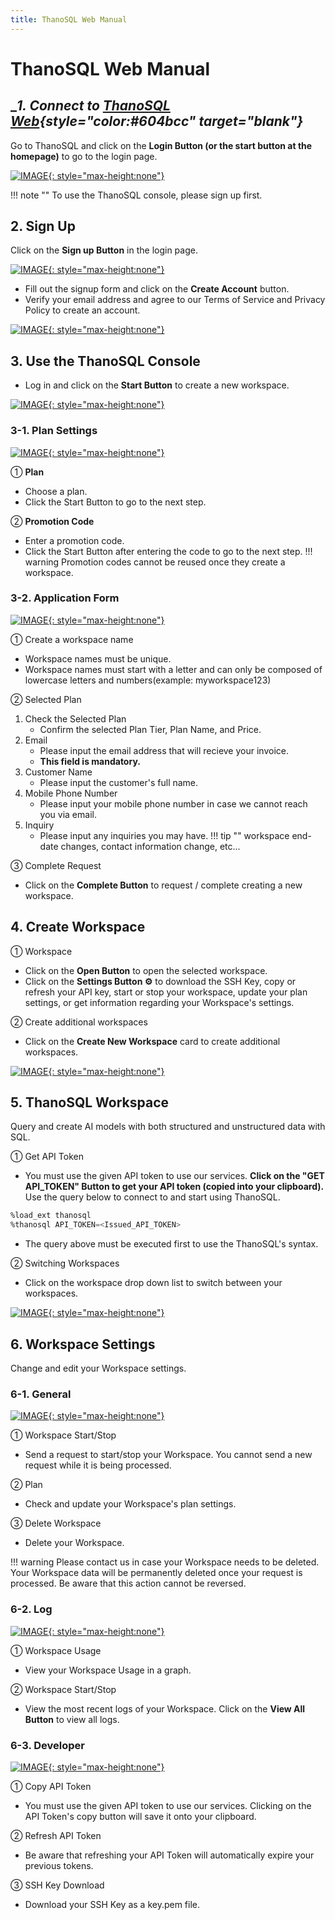 ```yaml
---
title: ThanoSQL Web Manual
---
```


# __ThanoSQL Web Manual__

## __1. Connect to [ThanoSQL Web](https://www.thanosql.ai/en/){style="color:#604bcc" target="_blank"}__

Go to ThanoSQL and click on the **Login Button (or the start button at the homepage)** to go to the login page.

[![IMAGE](/en/img/getting_started/img0.png){: style="max-height:none"}](/en/img/getting_started/img0.png)

!!! note ""
      To use the ThanoSQL console, please sign up first.

## __2. Sign Up__

Click on the **Sign up Button** in the login page.

[![IMAGE](/en/img/getting_started/img1.png){: style="max-height:none"}](/en/img/getting_started/img1.png)

- Fill out the signup form and click on the **Create Account** button.
- Verify your email address and agree to our Terms of Service and Privacy Policy to create an account.

[![IMAGE](/en/img/getting_started/img2.png){: style="max-height:none"}](/en/img/getting_started/img2.png)

## __3. Use the ThanoSQL Console__

- Log in and click on the **Start Button** to create a new workspace.

[![IMAGE](/en/img/getting_started/img3.png){: style="max-height:none"}](/en/img/getting_started/img3.png)

### __3-1. Plan Settings__

[![IMAGE](/en/img/getting_started/img4.png){: style="max-height:none"}](/en/img/getting_started/img4.png)

① **Plan**

- Choose a plan.
- Click the Start Button to go to the next step.

② **Promotion Code**

- Enter a promotion code.
- Click the Start Button after entering the code to go to the next step.
!!! warning
      Promotion codes cannot be reused once they create a workspace.

### __3-2. Application Form__

[![IMAGE](/en/img/getting_started/img5.png){: style="max-height:none"}](/en/img/getting_started/img5.png)

① Create a workspace name

- Workspace names must be unique.
- Workspace names must start with a letter and can only be composed of lowercase letters and numbers(example: myworkspace123)

② Selected Plan

1. Check the Selected Plan
      - Confirm the selected Plan Tier, Plan Name, and Price.
2. Email
      - Please input the email address that will recieve your invoice.
      - **This field is mandatory.**
3. Customer Name
      - Please input the customer's full name.
4. Mobile Phone Number
      - Please input your mobile phone number in case we cannot reach you via email.
5. Inquiry
      - Please input any inquiries you may have.
!!! tip ""
      workspace end-date changes, contact information change, etc...

③ Complete Request

- Click on the **Complete Button** to request / complete creating a new workspace.

## __4. Create Workspace__

① Workspace

- Click on the **Open Button** to open the selected workspace.
- Click on the **Settings Button ⚙️** to download the SSH Key, copy or refresh your API key, start or stop your workspace, update your plan settings, or get information regarding your Workspace's settings.

② Create additional workspaces

- Click on the **Create New Workspace** card to create additional workspaces.

[![IMAGE](/en/img/getting_started/img6.png){: style="max-height:none"}](/en/img/getting_started/img6.png)

## __5. ThanoSQL Workspace__

Query and create AI models with both structured and unstructured data with SQL.

① Get API Token

- You must use the given API token to use our services. **Click on the "GET API_TOKEN" Button to get your API token (copied into your clipboard).** Use the query below to connect to and start using ThanoSQL.
```sql
%load_ext thanosql
%thanosql API_TOKEN=<Issued_API_TOKEN>
```
- The query above must be executed first to use the ThanoSQL's syntax.

② Switching Workspaces

- Click on the workspace drop down list to switch between your workspaces.

[![IMAGE](/en/img/getting_started/img7.png){: style="max-height:none"}](/en/img/getting_started/img7.png)

## __6. Workspace Settings__

Change and edit your Workspace settings.

### __6-1. General__

[![IMAGE](/en/img/getting_started/img10.png){: style="max-height:none"}](/en/img/getting_started/img10.png)

① Workspace Start/Stop

- Send a request to start/stop your Workspace. You cannot send a new request while it is being processed.

② Plan

- Check and update your Workspace's plan settings.

③ Delete Workspace

- Delete your Workspace.

!!! warning
      Please contact us in case your Workspace needs to be deleted. Your Workspace data will be permanently deleted once your request is processed. Be aware that this action cannot be reversed.

### __6-2. Log__

[![IMAGE](/en/img/getting_started/img11.png){: style="max-height:none"}](/en/img/getting_started/img11.png)

① Workspace Usage

- View your Workspace Usage in a graph.

② Workspace Start/Stop

- View the most recent logs of your Workspace. Click on the **View All Button** to view all logs.

### __6-3. Developer__

[![IMAGE](/en/img/getting_started/img12.png){: style="max-height:none"}](/en/img/getting_started/img12.png)

① Copy API Token

- You must use the given API token to use our services. Clicking on the API Token's copy button will save it onto your clipboard.

② Refresh API Token

- Be aware that refreshing your API Token will automatically expire your previous tokens.

③ SSH Key Download

- Download your SSH Key as a key.pem file.
